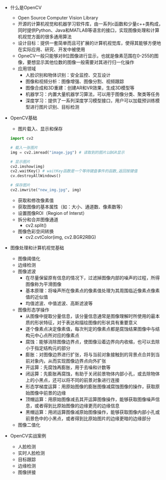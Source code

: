 - 什么是OpenCV

  - Open Source Computer Vision Library
  - 开源的计算机视觉和机器学习软件库，由一系列c函数和少量c++类构成，同时提供Python、Java和MATLAB等语言的接口，实现图像处理和计算机视觉方面的很多通用算法
  - 设计目标：提供一套简单而且可扩展的计算机视觉库，使得其能够方便地在实际应用、研究、开发中被使用
  - OpneCV一般只能够对8位图像进行显示，也就是像素范围在0-255的图像，要想显示其他位数的图像一般需要对其进行归一化操作
  - 应用领域
    - 人脸识别和物体识别：安全监控、交互设计
    - 图像和视频分析：图像增强、图像分割、视频跟踪
    - 图像合成和3D重建：创建AR和VR效果，生成3D模型等
    - 机器学习：内置大量机器学习算法，可以用于图像分类、聚类等任务
    - 深度学习：提供了一系列深度学习模型接口，用户可以加载预训练模型进行图片识别、目标检测

- OpenCV基础

  - 图片载入、显示和保存

  ```python
  import cv2
  
  # 载入一张图片
  img = cv2.imread("image.jpg") # 读取到的图片以BGR显示
  
  # 显示图片
  cv2.imshow(img)
  cv2.waitKey() # waitKey函数是一个等待键盘事件的函数,返回按键值
  cv.destroyAllWindows()
  
  # 保存图片
  cv2.imwrite("new_img.jpg", img)
  ```

  - 获取和修改像素值
  - 获取图像的基本属性（如：大小、通道数、像素数等）
  - 设置图像ROI（Region of Interst）
  - 拆分和合并图像通道
    - cv2.split()
  - 图像色彩空间转换
    - cv2.cvtColor(img, cv2.BGR2RBG)

- 图像处理和计算机视觉基础

  - 图像阈值化
  - 边缘检测
  - 图像滤波
    - 在尽量保留原有信息的情况下，过滤掉图像内部的噪声的过程，所得图像称为平滑图像
    - 基本原理：将噪声所在像素点的像素值处理为其周围临近像素点像素值的近似值
    - 均值滤波、中值滤波、高斯滤波等
  - 图像形态学操作
    - 从图像中提取分量信息，该分量信息通常是图像理解时所使用的最本质的形状特征，对于表达和描绘图像的形状具有重要意义
    - 逐个像素点决定像素值，每次判定的像素点都是腐蚀结果图像中与结构元中心点所对应的像素点
    - 腐蚀：能够消除图像边界点，使图像沿着边界向内收缩，也可以去除小于指定结构元的部分
    - 膨胀：对图像边界进行扩张，将与当前对象接触到的背景点合并到当前对象内，从而实现图像边界点向外扩张
    - 开运算：先腐蚀再膨胀，用于去噪和计数等
    - 闭运算：先膨胀再腐蚀，有助于关闭前景物体内部小孔，或去除物体上的小黑点，还可以将不同的前景对象进行连接
    - 形态学梯度运算：用原始图像的膨胀图像减腐蚀图像的操作，获取原始图像中前景的边缘
    - 顶帽运算：用原始图像减去其开运算图像操作，能够获取图像噪声信息，或者得到比原始图像的边缘更亮的边缘信息
    - 黑帽运算：用闭运算图像减原始图像操作，能够获取图像内部小孔或前景色中的小黑点，或者得到比原始图片的边缘更暗的边缘部分
  - 图像二值化

- OpenCV实战案例

  - 人脸检测
  - 实时人脸检测
  - 目标跟踪
  - 边缘检测
  - 图像拼接